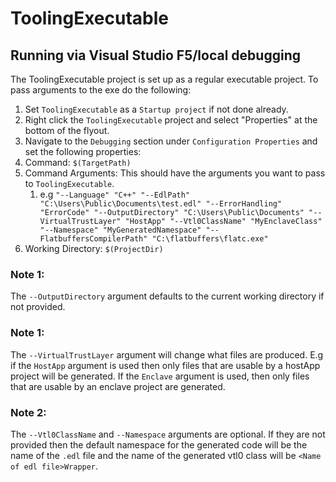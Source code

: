 ToolingExecutable
================

Running via Visual Studio F5/local debugging
------------
The ToolingExecutable project is set up as a regular executable project. To pass
arguments to the exe do the following:

1. Set `ToolingExecutable` as a `Startup project` if not done already.
1. Right click the `ToolingExecutable` project and select "Properties" at the bottom of the flyout.
1. Navigate to the `Debugging` section under `Configuration Properties` and set the following properties:
1. Command: `$(TargetPath)`
1. Command Arguments: This should have the arguments you want to pass to `ToolingExecutable`.
   1. e.g `"--Language" "C++" "--EdlPath" "C:\Users\Public\Documents\test.edl" "--ErrorHandling" "ErrorCode" "--OutputDirectory" "C:\Users\Public\Documents" "--VirtualTrustLayer" "HostApp" "--Vtl0ClassName" "MyEnclaveClass" "--Namespace" "MyGeneratedNamespace" "--FlatbuffersCompilerPath" "C:\flatbuffers\flatc.exe"`
1. Working Directory: `$(ProjectDir)`

### Note 1:
The `--OutputDirectory` argument defaults to the current working directory if not provided.

### Note 1:
The `--VirtualTrustLayer` argument will change what files are produced. E.g if the `HostApp` argument
is used then only files that are usable by a hostApp project will be generated. If the `Enclave`
argument is used, then only files that are usable by an enclave project are generated.

### Note 2:
The `--Vtl0ClassName` and `--Namespace` arguments are optional. If they are not provided then the
default namespace for the generated code will be the name of the `.edl` file and the name of the 
generated vtl0 class will be `<Name of edl file>Wrapper`.
